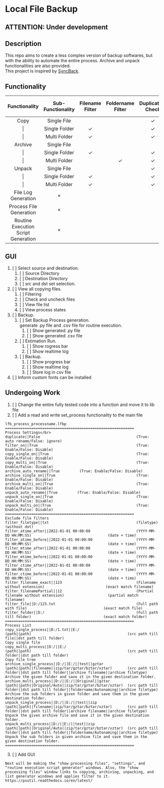 # Local File Backup

## ATTENTION: Under development

## Description

This repo aims to create a less complex version of backup softwares, but with the ability to automate the entire process. Archive and unpack functionalities are also provided.</br>
This project is inspired by [SyncBack](https://www.2brightsparks.com/).

## Functionality

|            Functionality            | Sub-Functionality | Filename Filter | Foldername Filter | Duplication Check | Disk Size Check | Show Progress | Generate File |
| :---------------------------------: | :---------------: | :-------------: | :---------------: | :---------------: | :-------------: | :-----------: | :-----------: |
|                Copy                 |    Single File    |                 |                   |   $\checkmark$    |                 |               |               |
|                 \|                  |   Single Folder   |  $\checkmark$   |                   |   $\checkmark$    |  $\checkmark$   | $\checkmark$  |               |
|                 \|                  |   Multi Folder    |  $\checkmark$   |                   |   $\checkmark$    |  $\checkmark$   | $\checkmark$  | $\checkmark$  |
|               Archive               |    Single File    |                 |                   |                   |                 |               |               |
|                 \|                  |   Single Folder   |  $\checkmark$   |                   |   $\checkmark$    |  $\checkmark$   |               |               |
|                 \|                  |   Multi Folder    |                 |   $\checkmark$    |   $\checkmark$    |  $\checkmark$   | $\checkmark$  |               |
|               Unpack                |    Single File    |                 |                   |   $\checkmark$    |  $\checkmark$   |               |               |
|                 \|                  |   Single Folder   |  $\checkmark$   |                   |   $\checkmark$    |  $\checkmark$   | $\checkmark$  |               |
|                 \|                  |   Multi Folder    |  $\checkmark$   |                   |   $\checkmark$    |  $\checkmark$   | $\checkmark$  | $\checkmark$  |
|         File Log Generation         |     $\times$      |                 |                   |                   |                 |               | $\checkmark$  |
|       Process File Generation       |     $\times$      |                 |                   |                   |                 |               | $\checkmark$  |
| Routine Execution Script Generation |     $\times$      |

<!-- 1. [x] File Backup
   1. [x] Single file copy
   2. [x] Single folder copy
   3. [x] Multi folder copy
2. [x] File Archive
   1. [x] Single file archive
   2. [x] Single folder archive
   3. [x] Multi folder archive
3. [x] File Unpack
   1. [x] Single file unpack
   2. [x] Single folder unpack
   3. [x] Multi folder unpack
4. [x] File Filter
   1. [x] File type
   2. [x] Date Created
   3. [x] File name
   4. [x] File size
5. [x] Folder Filter
   1. [x] Folder name
   2. [x] Date Created
6. [x] Duplication Check (automatically skipped)
   1. [x] Filename
   2. [x] Folder name
7. [x] Disk size check
8. [x] Global print switch
9.  [x] Generate Execution Log</br>
	1. [x] Record every file transfer.
10. [x] Generate a list of file of a folder. (all accessible files)
11. [x] Generate Set Process (Personal)</br>
	Can execute backup process without any manual operation needed with pre-specified directory set.</br>
	Routinely run by windows task scheduler. </br>
	File structure: .py(set in task scheduler) + .csv(record the backup exceptions)</br>
	https://www.youtube.com/watch?v=Q6aV0ra1Z5A
	1. [x] Full ND Backup My Passport
	2. [x] ND Backup Transend
	3. [x] ND Backup My Passport
	4. [x] CF Backup Transend
	5. [x] CF Backup My Passport
	6. [x] Minecraft saves Backup
	7. [x] Minecraft saves Backup zip
12. [x] Routine process -->

## GUI

1. [ ] Select source and destination.
   1. [ ] Source Directory
   2. [ ] Destination Directory
   3. [ ] src and dst set selection.
2. [ ] View all copying files.
   1. [ ] Filtering
   2. [ ] Check and uncheck files
   3. [ ] View file list
   4. [ ] View process states
3. [ ] Backup.
   1. [ ] Set Backup Process generation.</br>
     generate .py file and .csv file for routine execution.
      1. [ ] Show generated .py file
      2. [ ] Show generated .csv file
   2. [ ] Estimation Run.</br>
      1. [ ] Show rogress bar
      2. [ ] Show realtime log
   3. [ ] Backup.</br>
      1. [ ] Show progress bar
      2. [ ] Show realtime log
      3. [ ] Store log in csv file
4. [ ] Inform custom fonts can be installed

## Undergoing Work

1. [ ] Change the entire fully tested code into a function and move it to lib file
2. [ ] Add a read and write set_process functionality to the main file

```
lfb_process_processname.lfbp
===========================================================
Process Settings</br>
duplicate||False                                            (True: auto rename/False: ignore)
filter_on||True                                             (True: Enable/False: Disable) 
copy_single_on||True                                        (True: Enable/False: Disable)
copy_multi_on||True                                         (True: Enable/False: Disable)
archive_auto_rename||True         (True: Enable/False: Disable)
archive_single_on||True                                     (True: Enable/False: Disable)
archive_multi_on||True                                      (True: Enable/False: Disable)
unpack_auto_rename||True         (True: Enable/False: Disable)
unpack_single_on||True                                      (True: Enable/False: Disable)
unpack_multi_on||True                                       (True: Enable/False: Disable)
===========================================================
Exclude file filters
filter_filetype||txt                                        (filetype)                                              (without dot)
filter_atime_after||2022-01-01 00:00:00                     (YYYY-MM-DD HH:MM:SS)                                   (date + time)
filter_atime_before||2022-01-01 00:00:00                    (YYYY-MM-DD HH:MM:SS)                                   (date + time)
filter_mtime_after||2022-01-01 00:00:00                     (YYYY-MM-DD HH:MM:SS)                                   (date + time)
filter_mtime_before||2022-01-01 00:00:00                    (YYYY-MM-DD HH:MM:SS)                                   (date + time)
filter_ctime_after||2022-01-01 00:00:00                     (YYYY-MM-DD HH:MM:SS)                                   (date + time)
filter_ctime_before||2022-01-01 00:00:00                    (YYYY-MM-DD HH:MM:SS)                                   (date + time)
filter_filename_exact||123                                  (Filename without extension)                            (exact match filename)
filter_filenamePartial||12                                  (Partial filename without extension)                    (partial match filename)
filter_file||D:/123.txt                                     (Full path with file)                                   (exact match file)
filter_folder||D:/                                          (Full path till folder)                                 (exact match folder)
===========================================================
Process List
copy_single_process||D:/1.txt||E:/                          (path||path)                                            (src path till file||dst path till folder)                                              Copy single file
copy_multi_process||D:/||E:/                                (path||path)                                            (src path till folder||dst path till folder)                                            Copy file tree
archive_single_process||D:/||E:/||test||gztar               (path||path||filename||zip/tar/gztar/bztar/xztar)       (src path till folder||dst path till folder||archive filename||archive filetype)        Archive the given folder and save it in the given destination folder.
archive_multi_process||D:/||E:/||Original||gztar            (path||path||Original/Auto||zip/tar/gztar/bztar/xztar)  (src path till folder||dst path till folder||foldername/Autonaming||archive filetype)   Archive the sub folders in given folder and save them in the given destination folder.
unpack_single_process||D:/||E:/||test||zip                  (path||path||filename||zip/tar/gztar/bztar/xztar)       (src path till folder||dst path till folder||archive filename||archive filetype)        Unpack the given archive file and save it in the given destination folder.
unpack_multi_process||D:/||E:/||test||zip                   (path||path||Original/Auto||zip/tar/gztar/bztar/xztar)  (src path till folder||dst path till folder||foldername/Autonaming||archive filetype)   Unpack the sub folders in given archive file and save them in the given destination folder.
===========================================================
```

3. [ ] Add GUI

```
Next will be making the "show processing files", "settings", and "routine execution script generator" windows. Also, the "show processing files" window links to copying, archiving, unpacking, and list generator windows and applies filter to it.
https://psutil.readthedocs.io/en/latest/
```
